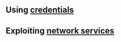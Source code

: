
## Using [credentials](https://github.com/Kahvi-0/Cheat-Sheets/blob/master/Attacking/Windows/Using%20creds.md)

## Exploiting [network services](https://github.com/Kahvi-0/Vulnerabilities-and-Exploitations/tree/master/Windows)
